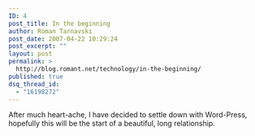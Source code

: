 ```yaml
---
ID: 4
post_title: In the beginning
author: Roman Tarnavski
post_date: 2007-04-22 10:29:24
post_excerpt: ""
layout: post
permalink: >
  http://blog.romant.net/technology/in-the-beginning/
published: true
dsq_thread_id:
  - "16198272"
---
```

After much heart-ache, I have decided to settle down with Word-Press, hopefully this will be the start of a beautiful, long relationship.